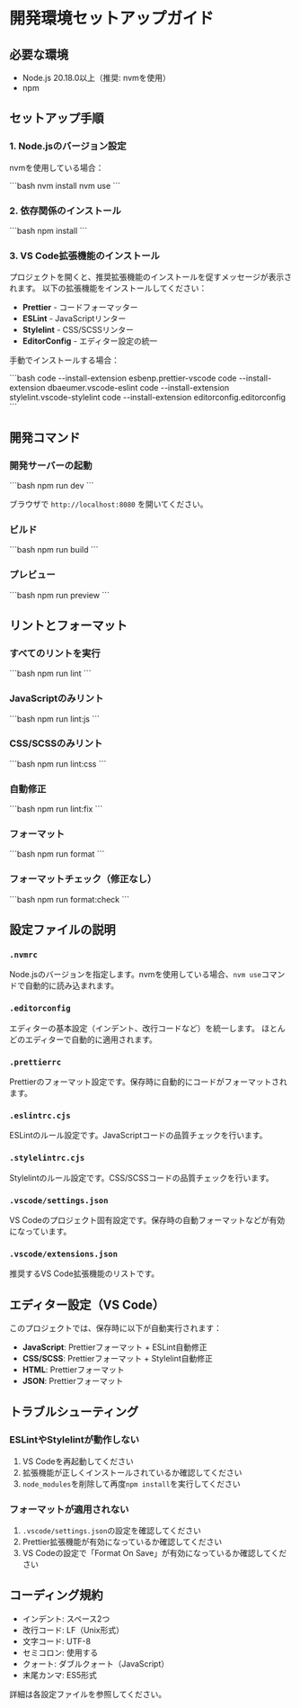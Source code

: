 # 開発環境セットアップガイド

## 必要な環境

- Node.js 20.18.0以上（推奨: nvmを使用）
- npm

## セットアップ手順

### 1. Node.jsのバージョン設定

nvmを使用している場合：

\`\`\`bash
nvm install
nvm use
\`\`\`

### 2. 依存関係のインストール

\`\`\`bash
npm install
\`\`\`

### 3. VS Code拡張機能のインストール

プロジェクトを開くと、推奨拡張機能のインストールを促すメッセージが表示されます。
以下の拡張機能をインストールしてください：

- **Prettier** - コードフォーマッター
- **ESLint** - JavaScriptリンター
- **Stylelint** - CSS/SCSSリンター
- **EditorConfig** - エディター設定の統一

手動でインストールする場合：

\`\`\`bash
code --install-extension esbenp.prettier-vscode
code --install-extension dbaeumer.vscode-eslint
code --install-extension stylelint.vscode-stylelint
code --install-extension editorconfig.editorconfig
\`\`\`

## 開発コマンド

### 開発サーバーの起動

\`\`\`bash
npm run dev
\`\`\`

ブラウザで `http://localhost:8080` を開いてください。

### ビルド

\`\`\`bash
npm run build
\`\`\`

### プレビュー

\`\`\`bash
npm run preview
\`\`\`

## リントとフォーマット

### すべてのリントを実行

\`\`\`bash
npm run lint
\`\`\`

### JavaScriptのみリント

\`\`\`bash
npm run lint:js
\`\`\`

### CSS/SCSSのみリント

\`\`\`bash
npm run lint:css
\`\`\`

### 自動修正

\`\`\`bash
npm run lint:fix
\`\`\`

### フォーマット

\`\`\`bash
npm run format
\`\`\`

### フォーマットチェック（修正なし）

\`\`\`bash
npm run format:check
\`\`\`

## 設定ファイルの説明

### `.nvmrc`

Node.jsのバージョンを指定します。nvmを使用している場合、`nvm use`コマンドで自動的に読み込まれます。

### `.editorconfig`

エディターの基本設定（インデント、改行コードなど）を統一します。
ほとんどのエディターで自動的に適用されます。

### `.prettierrc`

Prettierのフォーマット設定です。保存時に自動的にコードがフォーマットされます。

### `.eslintrc.cjs`

ESLintのルール設定です。JavaScriptコードの品質チェックを行います。

### `.stylelintrc.cjs`

Stylelintのルール設定です。CSS/SCSSコードの品質チェックを行います。

### `.vscode/settings.json`

VS Codeのプロジェクト固有設定です。保存時の自動フォーマットなどが有効になっています。

### `.vscode/extensions.json`

推奨するVS Code拡張機能のリストです。

## エディター設定（VS Code）

このプロジェクトでは、保存時に以下が自動実行されます：

- **JavaScript**: Prettierフォーマット + ESLint自動修正
- **CSS/SCSS**: Prettierフォーマット + Stylelint自動修正
- **HTML**: Prettierフォーマット
- **JSON**: Prettierフォーマット

## トラブルシューティング

### ESLintやStylelintが動作しない

1. VS Codeを再起動してください
2. 拡張機能が正しくインストールされているか確認してください
3. `node_modules`を削除して再度`npm install`を実行してください

### フォーマットが適用されない

1. `.vscode/settings.json`の設定を確認してください
2. Prettier拡張機能が有効になっているか確認してください
3. VS Codeの設定で「Format On Save」が有効になっているか確認してください

## コーディング規約

- インデント: スペース2つ
- 改行コード: LF（Unix形式）
- 文字コード: UTF-8
- セミコロン: 使用する
- クォート: ダブルクォート（JavaScript）
- 末尾カンマ: ES5形式

詳細は各設定ファイルを参照してください。
